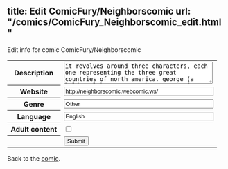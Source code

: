 title: Edit ComicFury/Neighborscomic
url: "/comics/ComicFury_Neighborscomic_edit.html"
---
Edit info for comic ComicFury/Neighborscomic

<form name="comic" action="http://gaepostmail.appspot.com/comic/" method="post">
<table class="comicinfo">
<tr>
<th>Description</th><td><textarea name="description" cols="40" rows="3">it revolves around three characters, each one representing the three great countries of north america. george (a bald eagle)represents the usa, paco(a golden eagle)represents mexico and nashie(a beaver)represents canada. together they will have many adventures.</textarea></td>
</tr>
<tr>
<th>Website</th><td><input type="text" name="url" value="http://neighborscomic.webcomic.ws/" size="40"/></td>
</tr>
<tr>
<th>Genre</th><td><input type="text" name="genre" value="Other" size="40"/></td>
</tr>
<tr>
<th>Language</th><td><input type="text" name="language" value="English" size="40"/></td>
</tr>
<tr>
<th>Adult content</th><td><input type="checkbox" name="adult" value="adult" /></td>
</tr>
<tr>
<th></th><td>
<input type="hidden" name="comic" value="ComicFury_Neighborscomic" />
<input type="submit" name="submit" value="Submit" />
</td>
</tr>
</table>
</form>

Back to the [comic](ComicFury_Neighborscomic.html).
